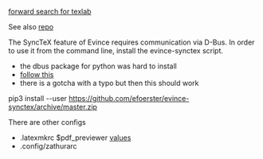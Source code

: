 

[forward search for texlab](https://github.com/latex-lsp/texlab/blob/master/docs/previewing.md)

See also [repo](https://github.com/f3fora/nvim-texlabconfig)


The SyncTeX feature of Evince requires communication via D-Bus. In order to use it from the command line, install the evince-synctex script.

* the dbus package for python was hard to install
* [follow this](https://stackoverflow.com/questions/60444193/cant-install-dbus-python-on-ubuntu-with-python3-8)
* there is a gotcha with a typo but then this should work

pip3 install --user https://github.com/efoerster/evince-synctex/archive/master.zip


There are other configs 
- .latexmkrc $pdf_previewer [values](https://mg.readthedocs.io/latexmk.html)
- .config/zathurarc 

